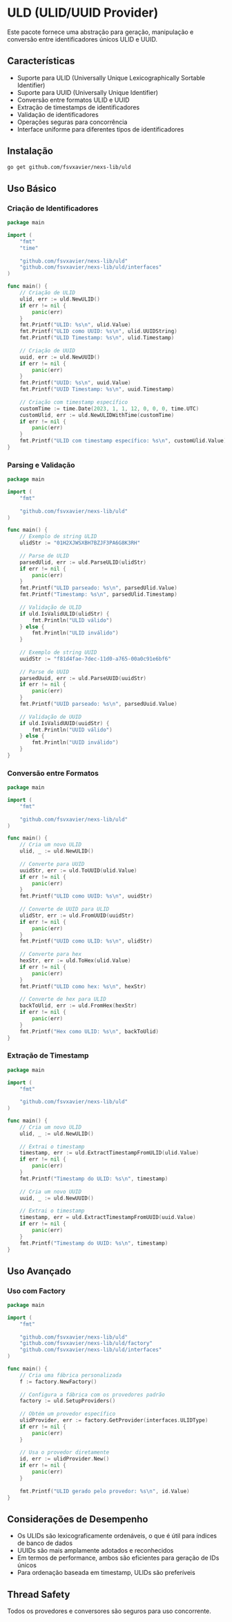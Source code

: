 # ULD (ULID/UUID Provider)

Este pacote fornece uma abstração para geração, manipulação e conversão entre identificadores únicos ULID e UUID.

## Características

- Suporte para ULID (Universally Unique Lexicographically Sortable Identifier)
- Suporte para UUID (Universally Unique Identifier)
- Conversão entre formatos ULID e UUID
- Extração de timestamps de identificadores
- Validação de identificadores
- Operações seguras para concorrência
- Interface uniforme para diferentes tipos de identificadores

## Instalação

```bash
go get github.com/fsvxavier/nexs-lib/uld
```

## Uso Básico

### Criação de Identificadores

```go
package main

import (
    "fmt"
    "time"
    
    "github.com/fsvxavier/nexs-lib/uld"
    "github.com/fsvxavier/nexs-lib/uld/interfaces"
)

func main() {
    // Criação de ULID
    ulid, err := uld.NewULID()
    if err != nil {
        panic(err)
    }
    fmt.Printf("ULID: %s\n", ulid.Value)
    fmt.Printf("ULID como UUID: %s\n", ulid.UUIDString)
    fmt.Printf("ULID Timestamp: %s\n", ulid.Timestamp)
    
    // Criação de UUID
    uuid, err := uld.NewUUID()
    if err != nil {
        panic(err)
    }
    fmt.Printf("UUID: %s\n", uuid.Value)
    fmt.Printf("UUID Timestamp: %s\n", uuid.Timestamp)
    
    // Criação com timestamp específico
    customTime := time.Date(2023, 1, 1, 12, 0, 0, 0, time.UTC)
    customUlid, err := uld.NewULIDWithTime(customTime)
    if err != nil {
        panic(err)
    }
    fmt.Printf("ULID com timestamp específico: %s\n", customUlid.Value)
}
```

### Parsing e Validação

```go
package main

import (
    "fmt"
    
    "github.com/fsvxavier/nexs-lib/uld"
)

func main() {
    // Exemplo de string ULID
    ulidStr := "01H2XJWSXBH7BZJF3PA6G8K3RH"
    
    // Parse de ULID
    parsedUlid, err := uld.ParseULID(ulidStr)
    if err != nil {
        panic(err)
    }
    fmt.Printf("ULID parseado: %s\n", parsedUlid.Value)
    fmt.Printf("Timestamp: %s\n", parsedUlid.Timestamp)
    
    // Validação de ULID
    if uld.IsValidULID(ulidStr) {
        fmt.Println("ULID válido")
    } else {
        fmt.Println("ULID inválido")
    }
    
    // Exemplo de string UUID
    uuidStr := "f81d4fae-7dec-11d0-a765-00a0c91e6bf6"
    
    // Parse de UUID
    parsedUuid, err := uld.ParseUUID(uuidStr)
    if err != nil {
        panic(err)
    }
    fmt.Printf("UUID parseado: %s\n", parsedUuid.Value)
    
    // Validação de UUID
    if uld.IsValidUUID(uuidStr) {
        fmt.Println("UUID válido")
    } else {
        fmt.Println("UUID inválido")
    }
}
```

### Conversão entre Formatos

```go
package main

import (
    "fmt"
    
    "github.com/fsvxavier/nexs-lib/uld"
)

func main() {
    // Cria um novo ULID
    ulid, _ := uld.NewULID()
    
    // Converte para UUID
    uuidStr, err := uld.ToUUID(ulid.Value)
    if err != nil {
        panic(err)
    }
    fmt.Printf("ULID como UUID: %s\n", uuidStr)
    
    // Converte de UUID para ULID
    ulidStr, err := uld.FromUUID(uuidStr)
    if err != nil {
        panic(err)
    }
    fmt.Printf("UUID como ULID: %s\n", ulidStr)
    
    // Converte para hex
    hexStr, err := uld.ToHex(ulid.Value)
    if err != nil {
        panic(err)
    }
    fmt.Printf("ULID como hex: %s\n", hexStr)
    
    // Converte de hex para ULID
    backToUlid, err := uld.FromHex(hexStr)
    if err != nil {
        panic(err)
    }
    fmt.Printf("Hex como ULID: %s\n", backToUlid)
}
```

### Extração de Timestamp

```go
package main

import (
    "fmt"
    
    "github.com/fsvxavier/nexs-lib/uld"
)

func main() {
    // Cria um novo ULID
    ulid, _ := uld.NewULID()
    
    // Extrai o timestamp
    timestamp, err := uld.ExtractTimestampFromULID(ulid.Value)
    if err != nil {
        panic(err)
    }
    fmt.Printf("Timestamp do ULID: %s\n", timestamp)
    
    // Cria um novo UUID
    uuid, _ := uld.NewUUID()
    
    // Extrai o timestamp
    timestamp, err = uld.ExtractTimestampFromUUID(uuid.Value)
    if err != nil {
        panic(err)
    }
    fmt.Printf("Timestamp do UUID: %s\n", timestamp)
}
```

## Uso Avançado

### Uso com Factory

```go
package main

import (
    "fmt"
    
    "github.com/fsvxavier/nexs-lib/uld"
    "github.com/fsvxavier/nexs-lib/uld/factory"
    "github.com/fsvxavier/nexs-lib/uld/interfaces"
)

func main() {
    // Cria uma fábrica personalizada
    f := factory.NewFactory()
    
    // Configura a fábrica com os provedores padrão
    factory := uld.SetupProviders()
    
    // Obtém um provedor específico
    ulidProvider, err := factory.GetProvider(interfaces.ULIDType)
    if err != nil {
        panic(err)
    }
    
    // Usa o provedor diretamente
    id, err := ulidProvider.New()
    if err != nil {
        panic(err)
    }
    
    fmt.Printf("ULID gerado pelo provedor: %s\n", id.Value)
}
```

## Considerações de Desempenho

- Os ULIDs são lexicograficamente ordenáveis, o que é útil para índices de banco de dados
- UUIDs são mais amplamente adotados e reconhecidos
- Em termos de performance, ambos são eficientes para geração de IDs únicos
- Para ordenação baseada em timestamp, ULIDs são preferíveis

## Thread Safety

Todos os provedores e conversores são seguros para uso concorrente.
